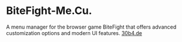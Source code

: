 # BiteFight-Me.Cu.
A menu manager for the browser game BiteFight that offers advanced customization options and modern UI features.
[30b4.de](https://www.30b4.de/)